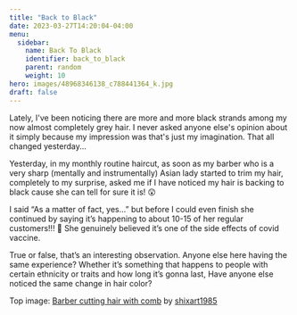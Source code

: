 ```yaml
---
title: "Back to Black"
date: 2023-03-27T14:20:04-04:00
menu:
  sidebar:
    name: Back To Black
    identifier: back_to_black
    parent: random
    weight: 10
hero: images/48968346138_c788441364_k.jpg
draft: false
---
```


Lately, I've been noticing there are more and more black strands among my now almost completely grey hair. I never asked anyone else's opinion about it simply because my impression was that's just my imagination. That all changed yesterday...

Yesterday, in my monthly routine haircut, as soon as my barber who is a very sharp (mentally and instrumentally) Asian lady started to trim my hair, completely to my surprise, asked me if I have noticed my hair is backing to black cause she can tell for sure it is! 😲

I said “As a matter of fact, yes…” but before I could even finish she continued by saying it’s happening to about 10-15 of her regular customers!!! 🤯 She genuinely believed it’s one of the side effects of covid vaccine.

True or false, that’s an interesting observation. Anyone else here having the same experience?
Whether it’s something that happens to people with certain ethnicity or traits and how long it’s gonna last, 
Have anyone else noticed the same change in hair color?

<p class="attribution">Top image: <a target="_blank" rel="noopener noreferrer" href="https://www.flickr.com/photos/156445661@N02/48968346138">Barber cutting hair with comb</a> by <a target="_blank" rel="noopener noreferrer" href="https://www.flickr.com/photos/156445661@N02">shixart1985</a></p>
